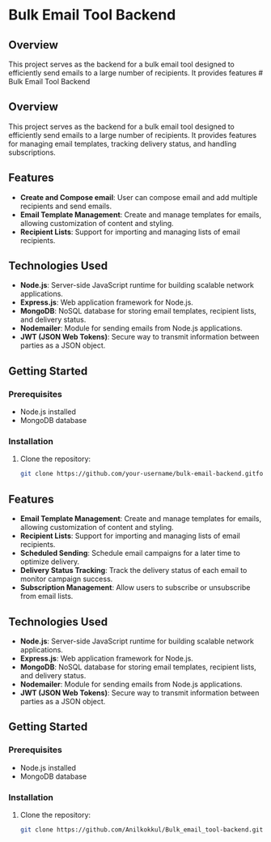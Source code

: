 # Bulk Email Tool Backend

## Overview

This project serves as the backend for a bulk email tool designed to efficiently send emails to a large number of recipients. It provides features # Bulk Email Tool Backend

## Overview

This project serves as the backend for a bulk email tool designed to efficiently send emails to a large number of recipients. It provides features for managing email templates, tracking delivery status, and handling subscriptions.

## Features

- **Create and Compose email**: User can compose email and add multiple recipients and send emails.
- **Email Template Management**: Create and manage templates for emails, allowing customization of content and styling.
- **Recipient Lists**: Support for importing and managing lists of email recipients.

## Technologies Used

- **Node.js**: Server-side JavaScript runtime for building scalable network applications.
- **Express.js**: Web application framework for Node.js.
- **MongoDB**: NoSQL database for storing email templates, recipient lists, and delivery status.
- **Nodemailer**: Module for sending emails from Node.js applications.
- **JWT (JSON Web Tokens)**: Secure way to transmit information between parties as a JSON object.

## Getting Started

### Prerequisites

- Node.js installed
- MongoDB database

### Installation

1. Clone the repository:

   ```bash
   git clone https://github.com/your-username/bulk-email-backend.gitfor managing email templates, tracking delivery status, and handling subscriptions.
   ```

## Features

- **Email Template Management**: Create and manage templates for emails, allowing customization of content and styling.
- **Recipient Lists**: Support for importing and managing lists of email recipients.
- **Scheduled Sending**: Schedule email campaigns for a later time to optimize delivery.
- **Delivery Status Tracking**: Track the delivery status of each email to monitor campaign success.
- **Subscription Management**: Allow users to subscribe or unsubscribe from email lists.

## Technologies Used

- **Node.js**: Server-side JavaScript runtime for building scalable network applications.
- **Express.js**: Web application framework for Node.js.
- **MongoDB**: NoSQL database for storing email templates, recipient lists, and delivery status.
- **Nodemailer**: Module for sending emails from Node.js applications.
- **JWT (JSON Web Tokens)**: Secure way to transmit information between parties as a JSON object.

## Getting Started

### Prerequisites

- Node.js installed
- MongoDB database

### Installation

1. Clone the repository:

   ```bash
   git clone https://github.com/Anilkokkul/Bulk_email_tool-backend.git
   ```
